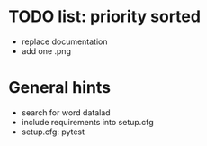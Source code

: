 # TODO list: priority sorted
- replace documentation
- add one .png

# General hints
- search for word datalad
- include requirements into setup.cfg
- setup.cfg: pytest
